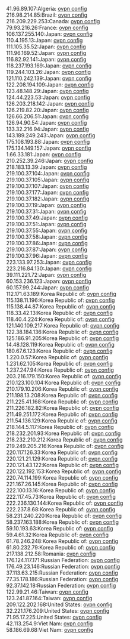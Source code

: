 41.96.89.107:Algeria: [ovpn config](vpn/41_96_89_107.ovpn)  
216.98.214.85:Brazil: [ovpn config](vpn/216_98_214_85.ovpn)  
216.209.229.253:Canada: [ovpn config](vpn/216_209_229_253.ovpn)  
79.93.216.26:France: [ovpn config](vpn/79_93_216_26.ovpn)  
106.137.255.140:Japan: [ovpn config](vpn/106_137_255_140.ovpn)  
110.4.195.13:Japan: [ovpn config](vpn/110_4_195_13.ovpn)  
111.105.35.52:Japan: [ovpn config](vpn/111_105_35_52.ovpn)  
111.96.169.52:Japan: [ovpn config](vpn/111_96_169_52.ovpn)  
116.82.92.141:Japan: [ovpn config](vpn/116_82_92_141.ovpn)  
118.237.193.169:Japan: [ovpn config](vpn/118_237_193_169.ovpn)  
119.244.103.26:Japan: [ovpn config](vpn/119_244_103_26.ovpn)  
121.110.242.139:Japan: [ovpn config](vpn/121_110_242_139.ovpn)  
122.208.194.109:Japan: [ovpn config](vpn/122_208_194_109.ovpn)  
123.48.148.29:Japan: [ovpn config](vpn/123_48_148_29.ovpn)  
124.44.223.53:Japan: [ovpn config](vpn/124_44_223_53.ovpn)  
126.203.218.142:Japan: [ovpn config](vpn/126_203_218_142.ovpn)  
126.219.82.20:Japan: [ovpn config](vpn/126_219_82_20.ovpn)  
126.66.206.51:Japan: [ovpn config](vpn/126_66_206_51.ovpn)  
126.94.90.54:Japan: [ovpn config](vpn/126_94_90_54.ovpn)  
133.32.216.94:Japan: [ovpn config](vpn/133_32_216_94.ovpn)  
143.189.249.243:Japan: [ovpn config](vpn/143_189_249_243.ovpn)  
175.108.193.88:Japan: [ovpn config](vpn/175_108_193_88.ovpn)  
175.134.149.157:Japan: [ovpn config](vpn/175_134_149_157.ovpn)  
1.66.33.181:Japan: [ovpn config](vpn/1_66_33_181.ovpn)  
210.252.39.246:Japan: [ovpn config](vpn/210_252_39_246.ovpn)  
218.183.13.39:Japan: [ovpn config](vpn/218_183_13_39.ovpn)  
219.100.37.104:Japan: [ovpn config](vpn/219_100_37_104.ovpn)  
219.100.37.105:Japan: [ovpn config](vpn/219_100_37_105.ovpn)  
219.100.37.107:Japan: [ovpn config](vpn/219_100_37_107.ovpn)  
219.100.37.177:Japan: [ovpn config](vpn/219_100_37_177.ovpn)  
219.100.37.182:Japan: [ovpn config](vpn/219_100_37_182.ovpn)  
219.100.37.19:Japan: [ovpn config](vpn/219_100_37_19.ovpn)  
219.100.37.31:Japan: [ovpn config](vpn/219_100_37_31.ovpn)  
219.100.37.49:Japan: [ovpn config](vpn/219_100_37_49.ovpn)  
219.100.37.51:Japan: [ovpn config](vpn/219_100_37_51.ovpn)  
219.100.37.55:Japan: [ovpn config](vpn/219_100_37_55.ovpn)  
219.100.37.58:Japan: [ovpn config](vpn/219_100_37_58.ovpn)  
219.100.37.86:Japan: [ovpn config](vpn/219_100_37_86.ovpn)  
219.100.37.87:Japan: [ovpn config](vpn/219_100_37_87.ovpn)  
219.100.37.96:Japan: [ovpn config](vpn/219_100_37_96.ovpn)  
223.133.97.253:Japan: [ovpn config](vpn/223_133_97_253.ovpn)  
223.216.84.130:Japan: [ovpn config](vpn/223_216_84_130.ovpn)  
39.111.221.72:Japan: [ovpn config](vpn/39_111_221_72.ovpn)  
60.153.236.123:Japan: [ovpn config](vpn/60_153_236_123.ovpn)  
60.157.99.244:Japan: [ovpn config](vpn/60_157_99_244.ovpn)  
112.171.63.189:Korea Republic of: [ovpn config](vpn/112_171_63_189.ovpn)  
115.138.11.196:Korea Republic of: [ovpn config](vpn/115_138_11_196.ovpn)  
115.138.44.87:Korea Republic of: [ovpn config](vpn/115_138_44_87.ovpn)  
118.33.42.13:Korea Republic of: [ovpn config](vpn/118_33_42_13.ovpn)  
118.40.4.224:Korea Republic of: [ovpn config](vpn/118_40_4_224.ovpn)  
121.140.109.217:Korea Republic of: [ovpn config](vpn/121_140_109_217.ovpn)  
122.38.184.136:Korea Republic of: [ovpn config](vpn/122_38_184_136.ovpn)  
125.186.91.205:Korea Republic of: [ovpn config](vpn/125_186_91_205.ovpn)  
14.48.128.119:Korea Republic of: [ovpn config](vpn/14_48_128_119.ovpn)  
180.67.6.123:Korea Republic of: [ovpn config](vpn/180_67_6_123.ovpn)  
1.220.0.57:Korea Republic of: [ovpn config](vpn/1_220_0_57.ovpn)  
1.231.62.105:Korea Republic of: [ovpn config](vpn/1_231_62_105.ovpn)  
1.237.247.94:Korea Republic of: [ovpn config](vpn/1_237_247_94.ovpn)  
203.216.179.150:Korea Republic of: [ovpn config](vpn/203_216_179_150.ovpn)  
210.123.100.104:Korea Republic of: [ovpn config](vpn/210_123_100_104.ovpn)  
210.179.10.206:Korea Republic of: [ovpn config](vpn/210_179_10_206.ovpn)  
211.198.13.208:Korea Republic of: [ovpn config](vpn/211_198_13_208.ovpn)  
211.225.41.168:Korea Republic of: [ovpn config](vpn/211_225_41_168.ovpn)  
211.226.182.82:Korea Republic of: [ovpn config](vpn/211_226_182_82.ovpn)  
211.49.251.172:Korea Republic of: [ovpn config](vpn/211_49_251_172.ovpn)  
211.54.136.129:Korea Republic of: [ovpn config](vpn/211_54_136_129.ovpn)  
218.144.5.117:Korea Republic of: [ovpn config](vpn/218_144_5_117.ovpn)  
218.232.201.93:Korea Republic of: [ovpn config](vpn/218_232_201_93.ovpn)  
218.232.210.212:Korea Republic of: [ovpn config](vpn/218_232_210_212.ovpn)  
219.249.205.216:Korea Republic of: [ovpn config](vpn/219_249_205_216.ovpn)  
220.117.126.33:Korea Republic of: [ovpn config](vpn/220_117_126_33.ovpn)  
220.121.21.129:Korea Republic of: [ovpn config](vpn/220_121_21_129.ovpn)  
220.121.43.122:Korea Republic of: [ovpn config](vpn/220_121_43_122.ovpn)  
220.122.192.153:Korea Republic of: [ovpn config](vpn/220_122_192_153.ovpn)  
220.74.114.199:Korea Republic of: [ovpn config](vpn/220_74_114_199.ovpn)  
221.167.26.145:Korea Republic of: [ovpn config](vpn/221_167_26_145.ovpn)  
222.100.13.16:Korea Republic of: [ovpn config](vpn/222_100_13_16.ovpn)  
222.117.45.73:Korea Republic of: [ovpn config](vpn/222_117_45_73.ovpn)  
222.236.130.144:Korea Republic of: [ovpn config](vpn/222_236_130_144.ovpn)  
222.237.8.68:Korea Republic of: [ovpn config](vpn/222_237_8_68.ovpn)  
58.231.240.220:Korea Republic of: [ovpn config](vpn/58_231_240_220.ovpn)  
58.237.163.188:Korea Republic of: [ovpn config](vpn/58_237_163_188.ovpn)  
59.10.193.63:Korea Republic of: [ovpn config](vpn/59_10_193_63.ovpn)  
59.4.61.32:Korea Republic of: [ovpn config](vpn/59_4_61_32.ovpn)  
61.78.246.248:Korea Republic of: [ovpn config](vpn/61_78_246_248.ovpn)  
61.80.232.79:Korea Republic of: [ovpn config](vpn/61_80_232_79.ovpn)  
217.138.212.58:Romania: [ovpn config](vpn/217_138_212_58.ovpn)  
176.124.117.171:Russian Federation: [ovpn config](vpn/176_124_117_171.ovpn)  
176.49.23.146:Russian Federation: [ovpn config](vpn/176_49_23_146.ovpn)  
37.113.63.215:Russian Federation: [ovpn config](vpn/37_113_63_215.ovpn)  
77.35.178.186:Russian Federation: [ovpn config](vpn/77_35_178_186.ovpn)  
92.37.142.18:Russian Federation: [ovpn config](vpn/92_37_142_18.ovpn)  
122.99.21.46:Taiwan: [ovpn config](vpn/122_99_21_46.ovpn)  
123.241.87.164:Taiwan: [ovpn config](vpn/123_241_87_164.ovpn)  
209.122.202.168:United States: [ovpn config](vpn/209_122_202_168.ovpn)  
32.221.176.209:United States: [ovpn config](vpn/32_221_176_209.ovpn)  
71.95.17.225:United States: [ovpn config](vpn/71_95_17_225.ovpn)  
42.113.254.9:Viet Nam: [ovpn config](vpn/42_113_254_9.ovpn)  
58.186.69.68:Viet Nam: [ovpn config](vpn/58_186_69_68.ovpn)  
